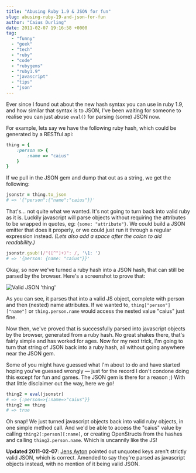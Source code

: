 ```yaml
---
title: "Abusing Ruby 1.9 & JSON for fun"
slug: abusing-ruby-19-and-json-for-fun
author: "Caius Durling"
date: 2011-02-07 19:16:58 +0000
tag:
  - "funny"
  - "geek"
  - "tech"
  - "ruby"
  - "code"
  - "rubygems"
  - "ruby1.9"
  - "javascript"
  - "tips"
  - "json"
---
```


Ever since I found out about the new hash syntax you can use in ruby 1.9, and how similar that syntax is to JSON, I've been waiting for someone to realise you can just abuse `eval()` for parsing (some) JSON now.

For example, lets say we have the following ruby hash, which could be generated by a RESTful api:

```ruby
thing = {
    :person => {
        :name => "caius"
    }
}
```

If we pull in the JSON gem and dump that out as a string, we get the following:

```ruby
jsonstr = thing.to_json
# => '{"person":{"name":"caius"}}'
```

That's&hellip; not quite what we wanted. It's not going to turn back into valid ruby as it is. Luckily javascript will parse objects without requiring the attributes to be wrapped in quotes, eg: `{some: "attribute"}`. We could build a JSON emitter that does it properly, or we could just run it through a regular expression instead. *(Lets also add a space after the colon to aid readability.)*

```ruby
jsonstr.gsub!(/"([^"]+)": /, '\1: ')
# => '{person: {name: "caius"}}'
```

Okay, so now we've turned a ruby hash into a JSON hash, that can still be parsed by the browser. Here's a screenshot to prove that:

![Valid JSON 'thing'](http://farm6.static.flickr.com/5300/5425314597_43be5824cf_o.jpg)

As you can see, it parses that into a valid JS object, complete with person and then (nested) name attributes. If we wanted to, `thing["person"]["name"]` or `thing.person.name` would access the nested value "caius" just fine.

Now then, we've proved that is successfully parsed into javascript objects by the browser, generated from a ruby hash. No great shakes there, that's fairly simple and has worked for ages. Now for my next trick, I'm going to turn that string of JSON back into a ruby hash, all without going anywhere near the JSON gem.

Some of you might have guessed what I'm about to do and have started hoping you've guessed wrongly — just for the record I don't condone doing this except for fun and games. The JSON gem is there for a reason ;) With that little disclaimer out the way, here we go!

```ruby
thing2 = eval(jsonstr)
# => {:person=>{:name=>"caius"}}
thing2 == thing
# => true
```

Oh snap! We just turned javascript objects back into valid ruby objects, in one simple method call. And we'd be able to access the "caius" value by calling `thing2[:person][:name]`, or creating OpenStructs from the hashes and calling `thing2.person.name`. Which is uncannily like the JS!

**Updated 2011-02-07**: [Jens Ayton](http://jens.ayton.se/) pointed out unquoted keys aren't strictly valid JSON, which is correct. Amended to say they're parsed as javascript objects instead, with no mention of it being valid JSON.
